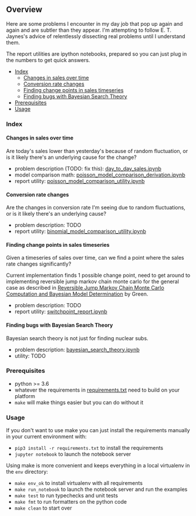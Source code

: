 ## Overview

Here are some problems I encounter in my day job that pop up again and again and are subtler than they appear. I'm attempting to follow E. T. Jaynes's advice of relentlessly dissecting real problems until I understand them.

The report utilities are ipython notebooks, prepared so you can just plug in the numbers to get quick answers.

* [Index](#Index)
  * [Changes in sales over time](#Changes-in-sales-over-time)
  * [Conversion rate changes](#Conversion-rate-changes)
  * [Finding change points in sales timeseries](#Finding-change-points-in-sales-timeseries)
  * [Finding bugs with Bayesian Search Theory](#Finding-bugs-with-Bayesian-Search-Theory)
* [Prerequisites](#Prerequisites)
* [Usage](#Usage)

### Index

#### Changes in sales over time

  Are today's sales lower than yesterday's because of random fluctuation, or is it likely there's an underlying cause for the change?

  * problem description (TODO: fix this): [day_to_day_sales.ipynb](day_to_day_sales.ipynb)
  * model comparison math: [poisson_model_comparison_derivation.ipynb](poisson_model_comparison_derivation.ipynb)
  * report utility: [poisson_model_comparison_utility.ipynb](poisson_model_comparison_utility.ipynb)

#### Conversion rate changes

  Are the changes in conversion rate I'm seeing due to random fluctuations, or is it likely there's an underlying cause?

  * problem description: TODO
  * report utility: [binomial_model_comparison_utility.ipynb](binomial_model_comparison_utility.ipynb)

#### Finding change points in sales timeseries

  Given a timeseries of sales over time, can we find a point where the sales rate changes significantly?

  Current implementation finds 1 possible change point, need to get around to implementing reversible jump markov chain monte carlo for the general case as described in [Reversible Jump Markov Chain Monte Carlo Computation and Bayesian Model Determination](https://doi.org/10.1093%2Fbiomet%2F82.4.711) by Green.

  * problem description: TODO
  * report utility: [switchpoint_report.ipynb](switchpoint_report.ipynb)

#### Finding bugs with Bayesian Search Theory

  Bayesian search theory is not just for finding nuclear subs.

  * problem description: [bayesian_search_theory.ipynb](bayesian_search_theory.ipynb)
  * utility: TODO

### Prerequisites

* python >= 3.6
* whatever the requirements in [requirements.txt](requirements.txt) need to build on your platform
* `make` will make things easier but you can do without it

### Usage

If you don't want to use make you can just install the requirements manually in your current environment with:
* `pip3 install -r requirements.txt` to install the requirements
* `jupyter notebook` to launch the notebook server

Using make is more convenient and keeps everything in a local virtualenv in the `env` directory:

* `make env_ok` to install virtualenv with all requirements
* `make run_notebook` to launch the notebook server and run the examples
* `make test` to run typechecks and unit tests
* `make fmt` to run formatters on the python code
* `make clean` to start over
